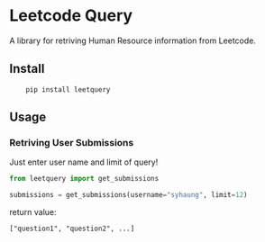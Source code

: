 # Leetcode Query
A library for retriving Human Resource information from Leetcode.

## Install
``` shell
    pip install leetquery
```
## Usage
### Retriving User Submissions
Just enter user name and limit of query!
``` python
from leetquery import get_submissions

submissions = get_submissions(username="syhaung", limit=12)
```
return value:
```
["question1", "question2", ...]
```